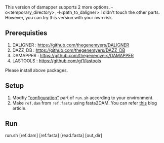 This version of damapper supports 2 more options.
-o<temporary_directory>, -l<path_to_daligner>
I didn't touch the other parts. However, you can try this version with your own risk.

Prerequisties
-------------
1) DALIGNER : https://github.com/thegenemyers/DALIGNER
2) DAZZ_DB : https://github.com/thegenemyers/DAZZ_DB
3) DAMAPPER : https://github.com/thegenemyers/DAMAPPER
4) LASTOOLS : https://github.com/gt1/lastools

Please install above packages.

Setup
-----
1) Modfiy ["configuration"](https://github.com/xenigmax/DAMAPPER/blob/master/run.sh#L6-L21) part of `run.sh` according to your environment.
2) Make `ref.dam` from `ref.fasta` using fasta2DAM. You can refer [this](https://dazzlerblog.wordpress.com/command-guides/dazz_db-command-guide/) blog article.

Run
---
run.sh [ref.dam] [ref.fasta] [read.fasta] [out_dir]
